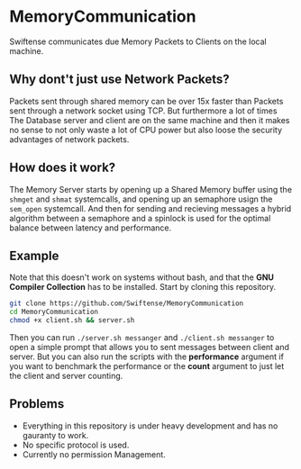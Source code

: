 <h1>MemoryCommunication</h1>
<p>Swiftense communicates due Memory Packets to Clients on the local machine.</p>
<h2>Why dont't just use Network Packets?</h2>
Packets sent through shared memory can be over 15x faster than Packets sent through a network socket using TCP. But furthermore a lot of times The Database server and client are on the same machine and then it makes no sense to not only waste a lot of CPU power but also loose the security advantages of network packets.
<h2>How does it work?</h2>
<p>The Memory Server starts by opening up a Shared Memory buffer using the <code>shmget</code> and <code>shmat</code> systemcalls, and opening up an semaphore usign the <code>sem_open</code> systemcall. And then for sending and recieving messages a hybrid algorithm between a semaphore and a spinlock is used for the optimal balance between latency and performance.</p>
<h2>Example</h2>
<p>Note that this doesn't work on systems without bash, and that the <strong>GNU Compiler Collection</strong> has to be installed. Start by cloning this repository.</p>

```bash
git clone https://github.com/Swiftense/MemoryCommunication
cd MemoryCommunication
chmod +x client.sh && server.sh
```

<p>Then you can run <code>./server.sh messanger</code> and <code>./client.sh messanger</code> to open a simple prompt that allows you to sent messages between client and server. But you can also run the scripts with the <strong>performance</strong> argument if you want to benchmark the performance or the <strong>count</strong> argument to just let the client and server counting.</p>
<h2>Problems</h2>
<ul>
    <li>Everything in this repository is under heavy development and has no gauranty to work.</li>
    <li>No specific protocol is used.</li>
    <li>Currently no permission Management.</li>
</ul>